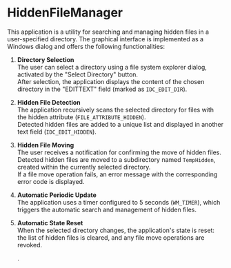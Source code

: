 # HiddenFileManager
This application is a utility for searching and managing hidden files in a user-specified directory. The graphical interface is implemented as a Windows dialog and offers the following functionalities:

1. **Directory Selection**  
   The user can select a directory using a file system explorer dialog, activated by the "Select Directory" button.  
   After selection, the application displays the content of the chosen directory in the "EDITTEXT" field (marked as `IDC_EDIT_DIR`).

2. **Hidden File Detection**  
   The application recursively scans the selected directory for files with the hidden attribute (`FILE_ATTRIBUTE_HIDDEN`).  
   Detected hidden files are added to a unique list and displayed in another text field (`IDC_EDIT_HIDDEN`).

3. **Hidden File Moving**  
   The user receives a notification for confirming the move of hidden files.  
   Detected hidden files are moved to a subdirectory named `TempHidden`, created within the currently selected directory.  
   If a file move operation fails, an error message with the corresponding error code is displayed.

4. **Automatic Periodic Update**  
   The application uses a timer configured to 5 seconds (`WM_TIMER`), which triggers the automatic search and management of hidden files.

5. **Automatic State Reset**  
   When the selected directory changes, the application's state is reset: the list of hidden files is cleared, and any file move operations are revoked.

   .
